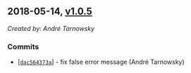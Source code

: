 ## 2018-05-14, [v1.0.5](https://github.com/lotterfriends/build-helper/releases/tag/1.0.5)

*Created by: André Tarnowsky*

### Commits
  - [[`dac564373a`](https://github.com/lotterfriends/build-helper/commit/dac564373a7dfed9b5dc8db79ccec4b179562ffe)] - fix false error message (André Tarnowsky)
